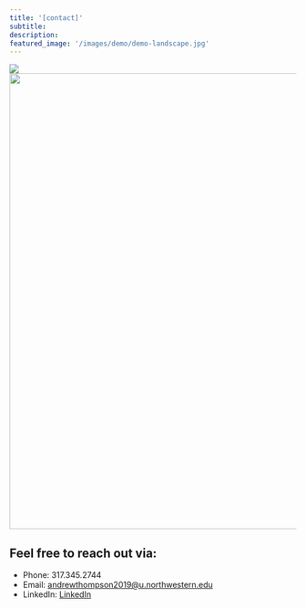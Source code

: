 ```yaml
---
title: '[contact]'
subtitle:
description:
featured_image: '/images/demo/demo-landscape.jpg'
---
```


<img src={{site.baseurl}}/images/320734.png>
<img src={{site.baseurl}}/images/320734.png width="800px">

<!-- 1.
![](https://github.com/mossti/Portfolio/blob/master/images/320734.png)

2.
![](../images/320734.png)

3.
<img src="../images/320734.png">

4.
<img src="https://github.com/mossti/Portfolio/blob/master/images/320734.png"> -->

## Feel free to reach out via:

* Phone: 317.345.2744
* Email: andrewthompson2019@u.northwestern.edu
* LinkedIn: [LinkedIn](https://www.linkedin.com/in/andrew-thompson-940b17127/)
<!-- * Address: 6639 N Greenview Ave, Chicago, IL, 60626 -->